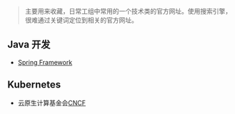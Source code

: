 > 主要用来收藏，日常工组中常用的一个技术类的官方网址。使用搜索引擎，很难通过关键词定位到相关的官方网址。
## Java 开发
+ [Spring Framework](https://spring.io/)

## Kubernetes
+ 云原生计算基金会[CNCF](https://www.cncf.io)
